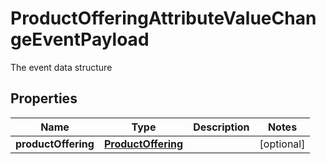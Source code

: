 

# ProductOfferingAttributeValueChangeEventPayload

The event data structure
## Properties

Name | Type | Description | Notes
------------ | ------------- | ------------- | -------------
**productOffering** | [**ProductOffering**](ProductOffering.md) |  |  [optional]



